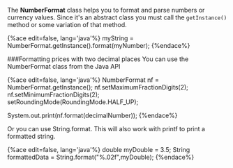 <!--ajh:done-->
The **NumberFormat** class helps you to format and parse numbers or currency values. Since it's an abstract class you must call the ```getInstance()``` method or some variation of that method.
 
{%ace edit=false, lang='java'%}
myString = NumberFormat.getInstance().format(myNumber);
{%endace%}

###Formatting prices with two decimal places
You can use the NumberFormat class from the Java API

{%ace edit=false, lang='java'%}
NumberFormat nf = NumberFormat.getInstance();
nf.setMaximumFractionDigits(2);
nf.setMinimumFractionDigits(2);
setRoundingMode(RoundingMode.HALF_UP);

System.out.print(nf.format(decimalNumber));
{%endace%}

Or you can use String.format. This will also work with printf to print a formatted string.

{%ace edit=false, lang='java'%}
double myDouble = 3.5;
String formattedData = String.format("%.02f",myDouble);
{%endace%}
